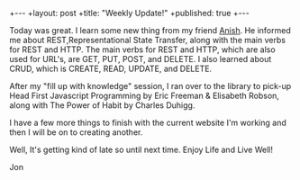 +---
+layout: post
+title: "Weekly Update!"
+published: true
+---

Today was great.  I learn some new thing from my friend <a href="https://github.com/anishkothari">Anish</a>.  He informed me about REST,Representational State Transfer, along with the main verbs for REST and HTTP.  The main verbs for REST and HTTP, which are also used for URL's, are GET, PUT, POST, and DELETE.  I also learned about CRUD, which is CREATE, READ, UPDATE, and DELETE.

After my "fill up with knowledge" session, I ran over to the library to pick-up Head First Javascript Programming by Eric Freeman & Elisabeth Robson, along with The Power of Habit by Charles Duhigg.

I have a few more things to finish with the current website I'm working and then I will be on to creating another.

Well, It's getting kind of late so until next time. Enjoy Life and Live Well!

Jon

